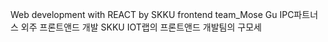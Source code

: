 Web development with REACT by SKKU frontend team_Mose Gu
IPC파트너스 외주 프론트앤드 개발 SKKU IOT랩의 프론트앤드 개발팀의 구모세
